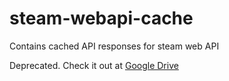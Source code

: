 # steam-webapi-cache
Contains cached API responses for steam web API

Deprecated. Check it out at [Google Drive](https://drive.google.com/drive/folders/1lpx0Bwzhc3ABEQp80lV1XiwOzONY9OYl?usp=share_link)
